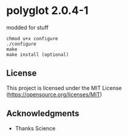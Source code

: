 # polyglot 2.0.4-1
modded for stuff

```
chmod u+x configure
./configure
make
make install (optional)
```

## License
This project is licensed under the MIT License
(https://opensource.org/licenses/MIT)
## Acknowledgments
* Thanks Science

